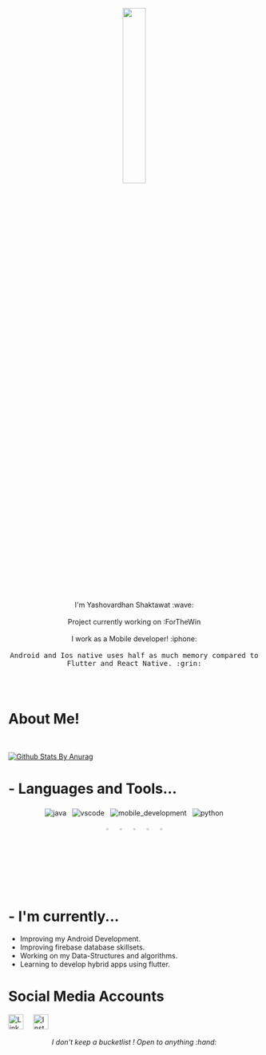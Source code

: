 <p align="center">
  <img src="https://cdn.lowgif.com/medium/fcaa3ba30c39af84-animation-image-for-android-mobile-wallpaper-images.gif" width="30%">
  <br><br>
 I'm Yashovardhan Shaktawat :wave:
 <br><br>
  Project currently working on :ForTheWin
  <br><br>
  I work as a Mobile developer! :iphone: 
  <br><br>
 <samp>
  Android and Ios native uses half as much memory compared to Flutter and React Native. :grin:
    <br><br>
 
  </samp>
</p>

<br>

# About Me!
  <br>
  
  [![Github Stats By Anurag](https://github-readme-stats.vercel.app/api?username=W0lFi3-IND&hide=["issues","stars"]&show_icons=true&title_color=fff&icon_color=2196F3&text_color=2196F3&bg_color=151515)](https://github.com/anuraghazra/github-readme-stats)


# - Languages and Tools...

<p align="center">

  <!-- For more icons please follow  https://github.com/MikeCodesDotNET/ColoredBadges -->

  <img src="https://github.com/Quadrified/Quadrified/blob/master/assets/svg/dev/languages/java.svg" alt="java" style="vertical-align:top; margin:4px">
    <img src="https://github.com/Quadrified/Quadrified/blob/master/assets/svg/dev/tools/visualstudio_code.svg" alt="vscode" style="vertical-align:top; margin:4px">
  <img src="https://github.com/Quadrified/Quadrified/blob/master/assets/svg/dev/misc/mobile.svg" alt="mobile_development" style="vertical-align:top; margin:4px">
    <img src="https://github.com/Quadrified/Quadrified/blob/master/assets/svg/dev/languages/python.svg" alt="python" style="vertical-align:top; margin:4px">
    <br>
    <p align="center">
   <img src="https://cdn.iconscout.com/icon/free/png-512/c-programming-569564.png"alt="c" style="vertical-align:top; margin:4px"; width="3%">
     <img src="https://cdn.iconscout.com/icon/free/png-256/c-plus-569563.png"alt="c++" style="vertical-align:top; margin:4px"; width="3%">
 <img src="https://www.fluttericon.com/logo_dart_192px.svg"width="3%" alt="dart" style="vertical-align:top; margin:4px">
  <img src="https://cdn.iconscout.com/icon/free/png-512/flutter-2038877-1720090.png" width="3%" alt="flutter" style="vertical-align:top; margin:4px">
   <img src="https://upload.wikimedia.org/wikipedia/commons/thumb/3/34/Android_Studio_icon.svg/1200px-Android_Studio_icon.svg.png"width="3%" alt="flutter" style="vertical-align:top; margin:4px">
  </p>



</p>

# - I'm currently...

- Improving my Android Development.
- Improving firebase database skillsets.
- Working on my Data-Structures and algorithms.
- Learning to develop hybrid apps using flutter.



 
 # Social Media Accounts
  <a href="https://www.linkedin.com/in/yashovardhan-shaktawat-15823a164/"><img src="https://github.com/Quadrified/Quadrified/blob/master/assets/my_svgs/linkedin.svg" width="30px" alt="LinkedIn"></a> &nbsp; &nbsp;
  <a href="https://www.instagram.com/yashosss"><img src="https://github.com/Quadrified/Quadrified/blob/master/assets/my_svgs/instagram.svg" width="30px" alt="Instagram"></a> &nbsp; &nbsp;

<p align="center">
 <i> I don't keep a bucketlist ! Open to anything :hand: </i>
</p>

<br>

